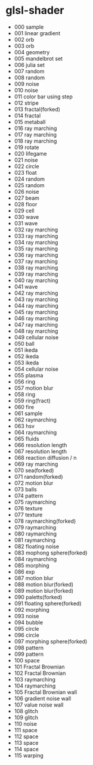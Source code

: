# glsl-shader

* 000 sample
* 001 linear gradient
* 002 orb
* 003 orb
* 004 geometry
* 005 mandelbrot set
* 006 julia set
* 007 random
* 008 random
* 009 noise
* 010 noise
* 011 color bar using step
* 012 stripe
* 013 fractal(forked)
* 014 fractal
* 015 metaball
* 016 ray marching
* 017 ray marching
* 018 ray marching
* 019 rotate
* 020 lifegame
* 021 noise
* 022 circle
* 023 float
* 024 random
* 025 random
* 026 noise
* 027 beam
* 028 floor
* 029 cell
* 030 wave
* 031 wave
* 032 ray marching
* 033 ray marching
* 034 ray marching
* 035 ray marching
* 036 ray marching
* 037 ray marching
* 038 ray marching
* 039 ray marching
* 040 ray marching
* 041 wave
* 042 ray marching
* 043 ray marching
* 044 ray marching
* 045 ray marching
* 046 ray marching
* 047 ray marching
* 048 ray marching
* 049 cellular noise
* 050 ball
* 051 ikeda
* 052 ikeda
* 053 ikeda
* 054 cellular noise
* 055 plasma
* 056 ring
* 057 motion blur
* 058 ring
* 059 ring(fract)
* 060 fire
* 061 sample
* 062 raymarching
* 063 hsv
* 064 raymarching
* 065 fluids
* 066 resolution length
* 067 resolution length
* 068 reaction diffusion / n
* 069 ray marching
* 070 sea(forked)
* 071 random(forked)
* 072 motion blur
* 073 balls
* 074 pattern
* 075 raymarching
* 076 texture
* 077 texture
* 078 raymarching(forked)
* 079 raymarching
* 080 raymarching
* 081 raymarching
* 082 floating noise
* 083 mophong sphere(forked)
* 084 raymarching
* 085 morphing
* 086 exp
* 087 motion blur
* 088 motion blur(forked)
* 089 motion blur(forked)
* 090 paletts(forked)
* 091 floating sphere(forked)
* 092 morphing
* 093 noise
* 094 bubble
* 095 circle
* 096 circle
* 097 morphing sphere(forked)
* 098 pattern
* 099 pattern
* 100 space
* 101 Fractal Brownian
* 102 Fractal Brownian
* 103 raymarching
* 104 raymarching
* 105 Fractal Brownian wall
* 106 gradient noise wall
* 107 value noise wall
* 108 glitch
* 109 glitch
* 110 noise
* 111 space
* 112 space
* 113 space
* 114 space
* 115 warping
